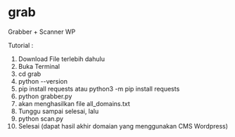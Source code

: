 # grab
Grabber + Scanner WP



Tutorial :
1. Download File terlebih dahulu
2. Buka Terminal
3. cd grab
4. python --version
5. pip install requests atau python3 -m pip install requests
6. python grabber.py
7. akan menghasilkan file all_domains.txt
8. Tunggu sampai selesai, lalu
9. python scan.py
10. Selesai (dapat hasil akhir domaian yang menggunakan CMS Wordpress)


   
